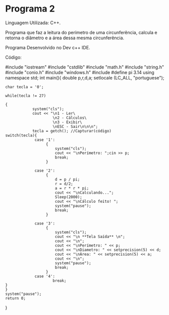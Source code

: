 # Programa 2

Linguagem Utilizada: C++.

Programa que faz a leitura do perímetro de uma circunferência, calcula e retorna o diâmetro e a área dessa mesma circunferência.

Programa Desenvolvido no Dev c++ IDE. 

Código:

#include "iostream"
#include "cstdlib"
#include "math.h"
#include "string.h"
#include "conio.h"
#include "windows.h" 
#include <iomanip>
#define pi 3.14
using namespace std;
int main(){
    double p,r,d,a;
    setlocale (LC_ALL, "portuguese");
    
	char tecla = '0';
	
	while(tecla != 27)
	
	{
                system("cls");
                cout << "\n1 - Ler\
                         \n2 - Cálculos\
                         \n3 - Exibir\
                         \nESC - Sair\n\n\n";
                tecla = getch(); //Capturar(código)
    switch(tecla){
                 case '1':
                      {
                          system("cls");
                          cout << "\nPerímetro: ";cin >> p;
                          break;
                      }
                 
                 case '2':
                      {
                          d = p / pi;
                          r = d/2;
                          a = r * r * pi;
                          cout << "\nCalculando...";
                          Sleep(2000);
                          cout << "\nCálculo feito! ";
                          system("pause");
                          break;
                      }
                 
                 case '3':
                      {
                          system("cls");
                          cout << "\n **Tela Saída** \n";
                          cout << "\n";
                          cout << "\nPerímetro: " << p;
                          cout << "\nDiametro: " << setprecision(5) << d;
                          cout << "\nÁrea: " << setprecision(5) << a;
                          cout << "\n";
                          system("pause");
                          break;
                      }                      
                 case '4': 
                         break; 
    }
    }
    system("pause");
    return 0;
}
                
	
